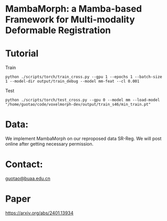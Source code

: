 # MambaMorph: a Mamba-based Framework for Multi-modality Deformable Registration

# Tutorial
Train
```
python ./scripts/torch/train_cross.py --gpu 1 --epochs 1 --batch-size 1 --model-dir output/train_debug --model mm-feat --cl 0.001
```

Test
```
python ./scripts/torch/test_cross.py --gpu 0 --model mm --load-model "/home/guotao/code/voxelmorph-dev/output/train_s46/min_train.pt"
```

# Data:
We implement MambaMorph on our reproposed data SR-Reg. We will post online after getting necessary permission.

# Contact:
guotao@buaa.edu.cn

# Paper
https://arxiv.org/abs/2401.13934
